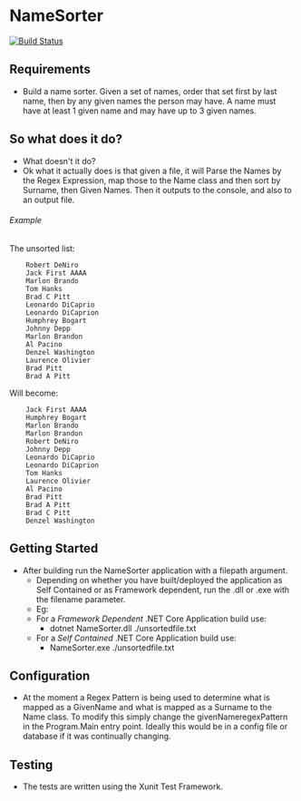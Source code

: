 # NameSorter

[![Build Status](https://travis-ci.org/danmastrow/NameSorter.svg?branch=master)](https://travis-ci.org/danmastrow/NameSorter)

## Requirements
- Build a name sorter. Given a set of names, order that set first by last name, then by any given names the person may have. A
name must have at least 1 given name and may have up to 3 given names.

## So what does it do?
- What doesn't it do?
- Ok what it actually does is that given a file, it will Parse the Names by the Regex Expression, map those to the Name class and then sort by Surname, then Given Names. Then it outputs to the console, and also to an output file.

###### Example
The unsorted list:
```
    Robert DeNiro
    Jack First AAAA
    Marlon Brando
    Tom Hanks
    Brad C Pitt
    Leonardo DiCaprio
    Leonardo DiCaprion
    Humphrey Bogart
    Johnny Depp
    Marlon Brandon
    Al Pacino
    Denzel Washington
    Laurence Olivier
    Brad Pitt
    Brad A Pitt

```
Will become:
```
    Jack First AAAA
    Humphrey Bogart
    Marlon Brando
    Marlon Brandon
    Robert DeNiro
    Johnny Depp
    Leonardo DiCaprio
    Leonardo DiCaprion
    Tom Hanks
    Laurence Olivier
    Al Pacino
    Brad Pitt
    Brad A Pitt
    Brad C Pitt
    Denzel Washington
```

## Getting Started
- After building run the NameSorter application with a filepath argument. 
  - Depending on whether you have built/deployed the application as Self Contained or as Framework dependent, run the .dll or .exe with the filename parameter.
  - Eg:
  - For a *Framework Dependent* .NET Core Application build use:
	- dotnet NameSorter.dll ./unsortedfile.txt
  - For a *Self Contained* .NET Core Application build use:
	- NameSorter.exe ./unsortedfile.txt
  
## Configuration
- At the moment a Regex Pattern is being used to determine what is mapped as a GivenName and what is mapped as a Surname to the Name class.
To modify this simply change the givenNameregexPattern in the Program.Main entry point. Ideally this would be in a config file or database if it was continually changing.

## Testing
- The tests are written using the Xunit Test Framework.